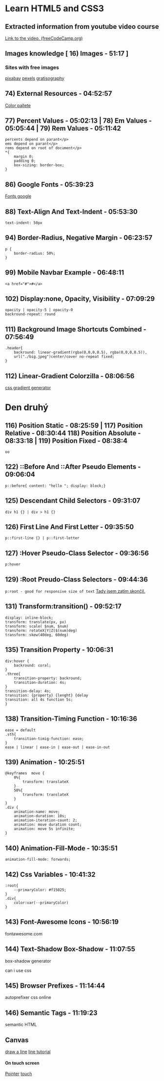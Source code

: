# Learn HTML5 and CSS3

## Extracted information from youtube video course

[Link to the video. (freeCodeCamp.org)](https://youtu.be/mU6anWqZJcc)

## Images knowledge [ 16) Images - 51:17 ]

### Sites with free images    
[pixabay](https://pixabay.com)
[pexels](https://www.pexels.com/)
[gratisography](https://gratisography.com/)

## 74) External Resources - 04:52:57
[Color pallete](https://coolors.co/)

## 77) Percent Values - 05:02:13 | 78) Em Values - 05:05:44 | 79) Rem Values - 05:11:42
```
percents depend on parant</p>
ems depend on parant</p>
rems depend on root of document</p>
*{
    margin 0;
    padding 0;
    box-sizing: border-box;
}
```
## 86) Google Fonts - 05:39:23</h2>

[Fonts google](https://fonts.google.com/)

## 88) Text-Align And Text-Indent - 05:53:30
```text-indent: 50px```
## 94) Border-Radius, Negative Margin - 06:23:57
```
p {
    border-radius: 50%;
}
```
## 99) Mobile Navbar Example - 06:48:11
```<a href="#">#</a>```
## 102) Display:none, Opacity, Visibility - 07:09:29
```
opacity | opacity-5 | opacity-0
backround-repeat: round
```
## 111) Background Image Shortcuts Combined - 07:56:49
```
.header{
    backround: linear-gradient(rgba(0,0,0,0.5), rgba(0,0,0,0.5)),
    url("./big.jpeg")center/cover no-repeat fixed;
}
```
## 112) Linear-Gradient Colorzilla - 08:06:56
[css gradient generator](https://www.colorzilla.com/gradient-editor/)
# Den druhý
## 116) Position Static - 08:25:59 | 117) Position Relative - 08:30:44  118) Position Absolute - 08:33:18 | 119) Position Fixed - 08:38:4
    oo
## 122) ::Before And ::After Pseudo Elements - 09:06:04
```p::before{ content: "hello "; display: block;}```
## 125) Descendant Child Selectors - 09:31:07
```div h1 {} | div > h1 {}```
## 126) First Line And First Letter - 09:35:50
```p::first-line {} | p::first-letter```
## 127) :Hover Pseudo-Class Selector - 09:36:56
```p:hover```
## 129) :Root Preudo-Class Selectors - 09:44:36
```p:root - good for responsive size of text```
[Tady jsem zatím skončil.](https://youtu.be/mU6anWqZJcc?t=35497)
## 131) Transform:transition() - 09:52:17
```
display: inline-block;
transform: translate(px, px)
transform: scale( $num, $num)
transform: rotateX|Y|Z($(num)deg) 
transform: skew(40deg, 60deg)
```
##  135) Transition Property - 10:06:31
```
div:hover {
    backround: coral;
}
.three{
    transition-property: backround;
    transition-duration: 4s;
}
transition-delay: 4s;
transition: {property} {lenght} {delay  
transition: all 4s function 5s;
}
```
## 138) Transition-Timing Function - 10:16:36
```
ease = default
.sth{
    transition-timig-function: ease;
}
ease | linear | ease-in | ease-out | ease-in-out
```
## 139) Animation - 10:25:51
```
@keyframes  move {
    0%{
        transform: translateX
    } 
    50%{
        transform: translateX
    }
}
.div {
    animation-name: move;
    animation-duration: 10s;
    animation-iteration-count: 2;
    animation: move duration count;
    animation: move 5s infinite;
}
```
## 140) Animation-Fill-Mode - 10:35:51
```animation-fill-mode: forwards;```
## 142) Css Variables - 10:41:32
```
:root{
    --primaryColor: #f15025;
}
.div{
    color:var(--primaryColor)
}
```

## 143) Font-Awesome Icons - 10:56:19    
fontawesome.com

## 144) Text-Shadow Box-Shadow - 11:07:55
box-shadow generator

can i use css

## 145) Browser Prefixes - 11:14:44
autoprefixer css online

##  146) Semantic Tags - 11:19:23
semantic HTML


## Canvas
[draw a line](https://www.w3schools.com/tags/canvas_lineto.asp)
[line tutorial](https://www.html5canvastutorials.com/tutorials/html5-canvas-line-color/)

#### On touch screen
[Pointer](https://developer.mozilla.org/en-US/docs/Web/API/Pointer_events)
[touch](https://www.w3schools.com/jsref/obj_touchevent.asp)